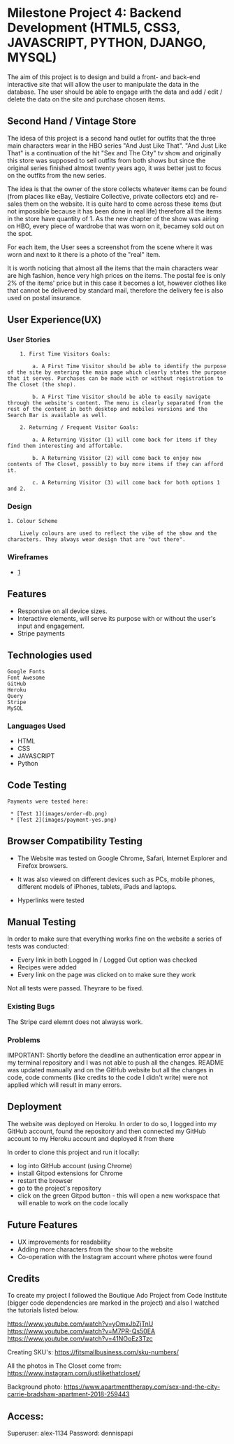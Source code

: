 # Milestone Project 4: Backend Development (HTML5, CSS3, JAVASCRIPT, PYTHON, DJANGO, MYSQL)

The aim of this project is to design and build a front- and back-end interactive site that will allow the user to manipulate the data in the database. The user should be able to engage with the data and add / edit / delete the data on the site and purchase chosen items.

## Second Hand / Vintage Store
The idesa of this project is a second hand outlet for outfits that the three main characters wear in the HBO series "And Just Like That". "And Just Like That" is a continuation of the hit "Sex and The City" tv show and originally this store was supposed to sell outfits from both shows but since the original series finished almost twenty years ago, it was better just to focus on the outfits from the new series.

The idea is that the owner of the store collects whatever items can be found (from places like eBay, Vestiaire Collective, private collectors etc) and re-sales them on the website. It is quite hard to come across these items (but not impossible because it has been done in real life) therefore all the items in the store have quantity of 1. As the new chapter of the show was airing on HBO, every piece of wardrobe that was worn on it, becamey sold out on the spot.

For each item, the User sees a screenshot from the scene where it was worn and next to it there is a photo of the "real" item.

It is worth noticing that almost all the items that the main characters wear are high fashion, hence very high prices on the items. The postal fee is only 2% of the items' price but in this case it becomes a lot, however clothes like that cannot be delivered by standard mail, therefore the delivery fee is also used on postal insurance.


## User Experience(UX)

### User Stories

        1. First Time Visitors Goals:
        
            a. A First Time Visitor should be able to identify the purpose of the site by entering the main page which clearly states the purpose that it serves. Purchases can be made with or without registration to The Closet (the shop).

            b. A First Time Visitor should be able to easily navigate through the website's content. The menu is clearly separated from the rest of the content in both desktop and mobiles versions and the Search Bar is available as well.

        2. Returning / Frequent Visitor Goals: 

            a. A Returning Visitor (1) will come back for items if they find them interesting and affortable.

            b. A Returning Visitor (2) will come back to enjoy new contents of The Closet, possibly to buy more items if they can afford it. 

            c. A Returning Visitor (3) will come back for both options 1 and 2. 


 ### Design

    1. Colour Scheme

        Lively colours are used to reflect the vibe of the show and the characters. They always wear design that are "out there".


### Wireframes

* [1](media/wire.jpg)

## Features

* Responsive on all device sizes.
* Interactive elements, will serve its purpose with or without the user's input and engagement.
* Stripe payments


## Technologies used

    Google Fonts
    Font Awesome
    GitHub
    Heroku
    Query 
    Stripe
    MySQL


 ### Languages Used

* HTML
* CSS
 * JAVASCRIPT
 * Python

## Code Testing

    Payments were tested here:

     * [Test 1](images/order-db.png)
     * [Test 2](images/payment-yes.png)
     
    

## Browser Compatibility Testing
  
   * The Website was tested on Google Chrome, Safari, Internet Explorer and Firefox browsers.

   * It was also viewed on different devices such as PCs, mobile phones, different models of iPhones, tablets, iPads and laptops.

   * Hyperlinks were tested



## Manual Testing

  In order to make sure that everything works fine on the website a series of tests was conducted:

   * Every link in both Logged In / Logged Out option was checked
   * Recipes were added
   * Every link on the page was clicked on to make sure they work

   Not all tests were passed. Theyrare to be fixed.

### Existing Bugs

The Stripe card elemnt does not alwayss work.


### Problems
IMPORTANT: Shortly before the deadline an authentication error appear in my terminal repository and I was not able to push all the changes. README was updated manually and on the GitHub website but all the changes in code, code comments (like credits to the code I didn't write) were not applied which will result in many errors.


## Deployment

  The website was deployed on Heroku. In order to do so, I logged into my GitHub account, found the repository and then connected my GitHub account to my Heroku account and deployed it from there

  In order to clone this project and run it locally: 
   * log into GitHub account (using Chrome) 
   * install Gitpod extensions for Chrome 
   * restart the browser
   * go to the project's repository
   * click on the green Gitpod button - this will open a new workspace that will enable to work on the code locally


## Future Features

* UX improvements for readability
* Adding more characters from the show to the website
* Co-operation with the Instagram account where photos were found


## Credits

To create my project I followed the Boutique Ado Project from Code Institute (bigger code dependencies are marked in the project) and also I watched the tutorials listed below.

https://www.youtube.com/watch?v=yOmxJbZjTnU
https://www.youtube.com/watch?v=M7PR-Qs50EA
https://www.youtube.com/watch?v=41NOoEz3Tzc

Creating SKU's:
https://fitsmallbusiness.com/sku-numbers/


All the photos in The Closet come from:
https://www.instagram.com/justlikethatcloset/

Background photo:
https://www.apartmenttherapy.com/sex-and-the-city-carrie-bradshaw-apartment-2018-259443


## Access:
Superuser: alex-1134
Password: dennispapi


